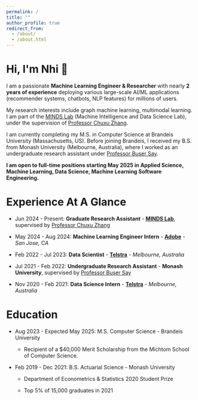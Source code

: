 ```yaml
---
permalink: /
title: ""
author_profile: true
redirect_from: 
  - /about/
  - /about.html
---
```

Hi, I'm Nhi 👋
======
I am a passionate **Machine Learning Engineer & Researcher** with nearly **2 years of experience** deploying various large-scale AI/ML applications (recommender systems, chatbots, NLP features) for millions of users. 

My research interests include graph machine learning, multimodal learning. I am part of the [MINDS Lab](https://chuxuzhang.github.io/Lab/lab_index.html) (Machine Intelligence and Data Science Lab), under the supervision of [Professor Chuxu Zhang](https://chuxuzhang.github.io/).


I am currently completing my M.S. in Computer Science at Brandeis University (Massachusetts, US). Before joining Brandeis, I received my B.S. from Monash University (Melbourne, Australia), where I worked as an undergraduate research assistant under [Professor Buser Say](https://saybuser.github.io/).

**I am open to full-time positions starting May 2025 in Applied Science, Machine Learning, Data Science, Machine Learning Software Engineering.**

Experience At A Glance
======
* Jun 2024 - Present: **Graduate Research Assistant** - [**MINDS Lab**](https://chuxuzhang.github.io/Lab/lab_index.html), supervised by [Professor Chuxu Zhang](https://chuxuzhang.github.io/)

* May 2024 - Aug 2024: **Machine Learning Engineer Intern** - [**Adobe**](https://www.adobe.com/) - *San Jose, CA*

* Feb 2022 - Jul 2023: **Data Scientist** - [**Telstra**](https://www.telstra.com.au/) - *Melbourne, Australia*

* Jul 2021 - Feb 2022: **Undergraduate Research Assistant** - **Monash University**, supervised by [Professor Buser Say](https://saybuser.github.io/)

* Nov 2020 - Feb 2021: **Data Science Intern** - [**Telstra**](https://www.telstra.com.au/) - *Melbourne, Australia*

Education
======
* Aug 2023 - Expected May 2025: M.S. Computer Science - Brandeis University 

  - Recipient of a $40,000 Merit Scholarship from the Michtom School of Computer Science.

* Feb 2019 - Dec 2021: B.S. Actuarial Science - Monash University

  - Department of Econometrics & Statistics 2020 Student Prize
  
  - Top 5% of 15,000 graduates in 2021
